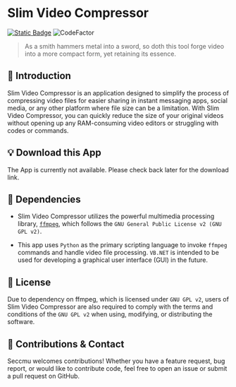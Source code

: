 # Slim Video Compressor

[![Static Badge](https://img.shields.io/badge/python-3.8-3776AB?logo=python&logoColor=3776AB)](https://python.org/)
![CodeFactor](https://www.codefactor.io/repository/github/seccmu/slimvideocompressor/badge)

> As a smith hammers metal into a sword, so doth this tool forge video into a more compact form, yet retaining its essence.

## 📓 Introduction

Slim Video Compressor is an application designed to simplify the process of compressing video files for easier sharing in instant messaging apps, social media, or any other platform where file size can be a limitation. With Slim Video Compressor, you can quickly reduce the size of your original videos without opening up any RAM-consuming video editors or struggling with codes or commands.

## 💡 Download this App

The App is currently not available. Please check back later for the download link.

## 🧩 Dependencies

- Slim Video Compressor utilizes the powerful multimedia processing library, [`ffmpeg`](https://ffmpeg.org/), which follows the `GNU General Public License v2 (GNU GPL v2)`.

- This app uses `Python` as the primary scripting language to invoke `ffmpeg` commands and handle video file processing. `VB.NET` is intended to be used for developing a graphical user interface (GUI) in the future.

## 📢 License

Due to dependency on ffmpeg, which is licensed under `GNU GPL v2`, users of Slim Video Compressor are also required to comply with the terms and conditions of the `GNU GPL v2` when using, modifying, or distributing the software.  

## 🎲 Contributions & Contact
  
Seccmu welcomes contributions! Whether you have a feature request, bug report, or would like to contribute code, feel free to open an issue or submit a pull request on GitHub.
